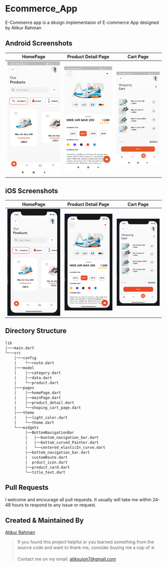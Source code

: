 # Ecommerce_App
E-Commerce app is a design implementaion of E-commerce App designed by Atikur Rahman

## Android Screenshots

  HomePage                 |   Product Detail Page        |  Cart Page
:-------------------------:|:-------------------------:|:-------------------------:
![](https://github.com/Atiksujon360/Ecommerce_App/blob/master/screenshots/screenshot_1.jpg?raw=true)|![](https://github.com/Atiksujon360/Ecommerce_App/blob/master/screenshots/screenshot_2.jpg?raw=true)|![](https://github.com/Atiksujon360/Ecommerce_App/blob/master/screenshots/screenshot_3.jpg?raw=true)

## iOS Screenshots
  HomePage                 |   Product Detail Page        |  Cart Page
:-------------------------:|:-------------------------:|:-------------------------:
![](https://github.com/Atiksujon360/Ecommerce_App/blob/master/screenshots/screenshot_ios_1.png?raw=true)|![](https://github.com/Atiksujon360/Ecommerce_App/blob/master/screenshots/screenshot_ios_2.png?raw=true)|![](https://github.com/Atiksujon360/Ecommerce_App/blob/master/screenshots/screenshot_ios_3.png?raw=true)

## Directory Structure
```
lib
│───main.dart    
└───src
    │───config
    |    └──route.dart
    │───model
    │    │──category.dart
    |    │──data.dart
    |    └──product.dart
    │───pages
    |    │──homePage.dart
    |    │──mainPage.dart
    |    │──product_detail.dart
    |    └──shoping_cart_page.dart
    │───theme
    |    │──light_color.dart
    |    └──theme.dart
    └───widgets
         │──BottomNavigationBar
         |   |──bootom_navigation_bar.dart
         |   |──bottom_curved_Painter.dart
         |   └──centered_elasticIn_curve.dart
         |──bottom_navigation_bar.dart
         |  customRoute.dart
         |  prduct_icon.dart
         │──product_card.dart
         └──title_text.dart
```
## Pull Requests

I welcome and encourage all pull requests. It usually will take me within 24-48 hours to respond to any issue or request.


## Created & Maintained By

[Atikur Rahman](https://github.com/Atiksujon360)

> If you found this project helpful or you learned something from the source code and want to thank me, consider buying me a cup of :coffee:
>
> Contact me on my email: atiksujon7@gmail.com
